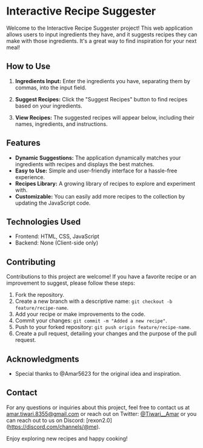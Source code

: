 # Interactive Recipe Suggester

Welcome to the Interactive Recipe Suggester project! This web application allows users to input ingredients they have, and it suggests recipes they can make with those ingredients. It's a great way to find inspiration for your next meal!

## How to Use

1. **Ingredients Input:** Enter the ingredients you have, separating them by commas, into the input field.

2. **Suggest Recipes:** Click the "Suggest Recipes" button to find recipes based on your ingredients.

3. **View Recipes:** The suggested recipes will appear below, including their names, ingredients, and instructions.

## Features

- **Dynamic Suggestions:** The application dynamically matches your ingredients with recipes and displays the best matches.
- **Easy to Use:** Simple and user-friendly interface for a hassle-free experience.
- **Recipes Library:** A growing library of recipes to explore and experiment with.
- **Customizable:** You can easily add more recipes to the collection by updating the JavaScript code.

## Technologies Used

- Frontend: HTML, CSS, JavaScript
- Backend: None (Client-side only)

## Contributing

Contributions to this project are welcome! If you have a favorite recipe or an improvement to suggest, please follow these steps:

1. Fork the repository.
2. Create a new branch with a descriptive name: `git checkout -b feature/recipe-name`.
3. Add your recipe or make improvements to the code.
4. Commit your changes: `git commit -m "Added a new recipe"`.
5. Push to your forked repository: `git push origin feature/recipe-name`.
6. Create a pull request, detailing your changes and the purpose of the pull request.

## Acknowledgments

- Special thanks to @Amar5623 for the original idea and inspiration.

## Contact

For any questions or inquiries about this project, feel free to contact us at amar.tiwari.8355@gmail.com or reach out on Twitter: [@Tiwari__Amar](https://twitter.com/Tiwari__Amar) or you can reach out to us on Discord: [rexon2.0] (https://discord.com/channels/@me).

Enjoy exploring new recipes and happy cooking!
